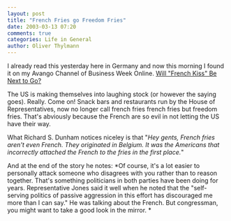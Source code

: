 ```yaml
---
layout: post
title: "French Fries go Freedom Fries"
date: 2003-03-13 07:20
comments: true
categories: Life in General
author: Oliver Thylmann
---
```



I already read this yesterday here in Germany and now this morning I found it on my Avango Channel of Business Week Online. [Will &quot;French Kiss&quot; Be Next to Go?](http://www.businessweek.com/bwdaily/dnflash/mar2003/nf20030313_7075_db015.htm)

The US is making themselves into laughing stock (or however the saying goes). Really. Come on! Snack bars and restaurants run by the House of Representatives, now no longer call french fries french fries but freedom fries. That's abviously because the French are so evil in not letting the US have their way. 

What Richard S. Dunham notices niceley is that &quot;*Hey gents, French fries aren't even French. They originated in Belgium. It was the Americans that incorrectly attached the French to the fries in the first place.*&quot;

And at the end of the story he notes: *Of course, it's a lot easier to personally attack someone who disagrees with you rather than to reason together. That's something politicians in both parties have been doing for years. Representative Jones said it well when he noted that the &quot;self-serving politics of passive aggression in this effort has discouraged me more than I can say.&quot; He was talking about the French. But congressman, you might want to take a good look in the mirror. *

